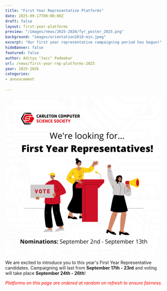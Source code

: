 ```yaml
---
title: "First Year Representative Platforms"
date: 2025-09-17T00:00:00Z
draft: false
layout: first-year-platforms
preview: "/images/news/2025-2026/fyr_poster_2025.png"
background: "images/orientation2018-min.jpeg"
excerpt: "Our first year representative campaigning period has begun!"
hideBanner: false
featured: false
author: Aditya "Jacc" Padmakar
url: /news/first-year-rep-platforms-2025
year: 2025-2026
categories:
- annoucement

---
```


![First Year Representative Nominations](/images/news/2025-2026/fyr_poster_2025.png)

We are excited to introduce you to this year's First Year Representative candidates. Campaigning will last from **September 17th - 23rd** and voting will take place **September 24th - 26th**!

<span style="color:red"><i>Platforms on this page are ordered at random on refresh to ensure fairness.</i></span>